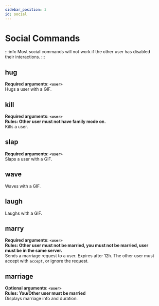 ```yaml
---
sidebar_position: 3
id: social
---
```


# Social Commands

:::info
Most social commands will not work if the other user has disabled their interactions.
:::

## hug
**Required arguments: `<user>`** <br />
Hugs a user with a GIF.

## kill
**Required arguments: `<user>`** <br />
**Rules: Other user must not have family mode on.** <br />
Kills a user.

## slap
**Required arguments: `<user>`** <br />
Slaps a user with a GIF.

## wave
Waves with a GIF.

## laugh
Laughs with a GIF.

## marry
**Required arguments: `<user>`** <br />
**Rules: Other user must not be married, you must not be married, user must be in the same server.** <br />
Sends a marriage request to a user. Expires after 12h. The other user must accept with `accept`, or ignore the request.

## marriage
**Optional arguments: `<user>`** <br />
**Rules: You/Other user must be married** <br />
Displays marriage info and duration.